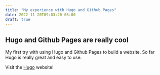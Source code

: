 ```yaml
---
title: "My experience with Hugo and Github Pages"
date: 2022-11-20T09:03:20-08:00
draft: true
---
```

## Hugo and Github Pages are really cool

My first try with using Hugo and Github Pages to build a website.
So far Hugo is really great and easy to use.



Visit the [Hugo](https://gohugo.io) website!